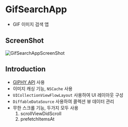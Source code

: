 # GifSearchApp
- GIF 이미지 검색 앱

## ScreenShot
![GifSearchAppScreenShot](https://user-images.githubusercontent.com/77793412/226292256-4f0ec039-23dc-46ea-9710-b22607125a58.gif)

## Introduction
- [GIPHY API](https://developers.giphy.com/) 사용
- 이미지 캐싱 기능, `NSCache` 사용
- `UICollectionViewFlowLayout` 사용하여 UI 레이아웃 구성
- `DiffableDataSource` 사용하여 콜렉션 뷰 데이터 관리
- 무한 스크롤 기능, 두가지 모두 사용
    1. scrollViewDidScroll
    2. prefetchItemsAt
